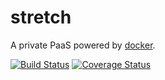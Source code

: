 stretch
=======

A private PaaS powered by [docker](https://github.com/dotcloud/docker).

[![Build Status](https://travis-ci.org/gatoralli/stretch.png?branch=refactor)](https://travis-ci.org/gatoralli/stretch)
[![Coverage Status](https://coveralls.io/repos/gatoralli/stretch/badge.png?branch=refactor)](https://coveralls.io/r/gatoralli/stretch)
